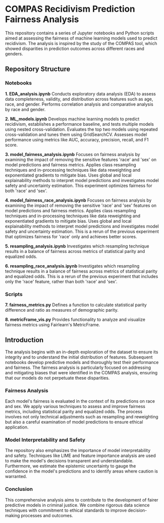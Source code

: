 # COMPAS Recidivism Prediction Fairness Analysis
This repository contains a series of Jupyter notebooks and Python scripts aimed at assessing the fairness of machine learning models used to predict recidivism. The analysis is inspired by the study of the COMPAS tool, which showed disparities in prediction outcomes across different races and genders.

## Repository Structure
### Notebooks

**1. EDA_analysis.ipynb**
Conducts exploratory data analysis (EDA) to assess data completeness, validity, and distribution across features such as age, race, and gender.
Performs correlation analysis and comparative analysis by race and gender.

**2. ML_models.ipynb**
Develops machine learning models to predict recidivism, establishes a performance baseline, and tests multiple models using nested cross-validation.
Evaluates the top two models using repeated cross-validation and tunes them using GridSearchCV.
Assesses model performance using metrics like AUC, accuracy, precision, recall, and F1 score.

**3. model_fairness_analysis.ipynb**
Focuses on fairness analysis by examining the impact of removing the sensitive features 'race' and 'sex' on model predictions and fairness metrics.
Applies class resampling techniques and in-processing techniques like data reweighting and exponentiated gradients to mitigate bias.
Uses global and local explainability methods to interpret model predictions and investigates model safety and uncertainty estimation.
This experiment optimizes fairness for both 'race' and 'sex'.

**4. model_fairness_race_analysis.ipynb**
Focuses on fairness analysis by examining the impact of removing the sensitive 'race' and 'sex' features on model predictions and fairness metrics.
Applies class resampling techniques and in-processing techniques like data reweighting and exponentiated gradients to mitigate bias.
Uses global and local explainability methods to interpret model predictions and investigates model safety and uncertainty estimation.
This is a rerun of the previous experiment that optimizes fairness for 'race' only and achieves better scores.

**5. resampling_analysis.ipynb**
Investigates which resampling technique results in a balance of fairness across metrics of statistical parity and equalized odds.

**6. resampling_race_analysis.ipynb**
Investigates which resampling technique results in a balance of fairness across metrics of statistical parity and equalized odds.
This is a rerun of the previous experiment that includes only the 'race' feature, rather than both 'race' and 'sex'.

### Scripts

**7. fairness_metrics.py**
Defines a function to calculate statistical parity difference and ratio as measures of demographic parity.

**8. metricFrame_vis.py**
Provides functionality to analyze and visualize fairness metrics using Fairlearn's MetricFrame.

## Introduction

The analysis begins with an in-depth exploration of the dataset to ensure its integrity and to understand the initial distribution of features. Subsequent notebooks develop predictive models and thoroughly test their performance and fairness. The fairness analysis is particularly focused on addressing and mitigating biases that were identified in the COMPAS analysis, ensuring that our models do not perpetuate these disparities.

### Fairness Analysis
Each model's fairness is evaluated in the context of its predictions on race and sex. We apply various techniques to assess and improve fairness metrics, including statistical parity and equalized odds. The process involves not only technical adjustments such as resampling and reweighting but also a careful examination of model predictions to ensure ethical application.

### Model Interpretability and Safety
The repository also emphasizes the importance of model interpretability and safety. Techniques like LIME and feature importance analysis are used to make the model's decisions transparent and understandable. Furthermore, we estimate the epistemic uncertainty to gauge the confidence in the model's predictions and to identify areas where caution is warranted.

### Conclusion
This comprehensive analysis aims to contribute to the development of fairer predictive models in criminal justice. We combine rigorous data science techniques with commitment to ethical standards to improve decision-making processes and outcomes.
